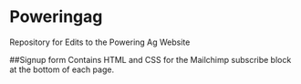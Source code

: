 Poweringag
==========

Repository for Edits to the Powering Ag Website

##Signup form
Contains HTML and CSS for the Mailchimp subscribe block at the bottom of each page.
